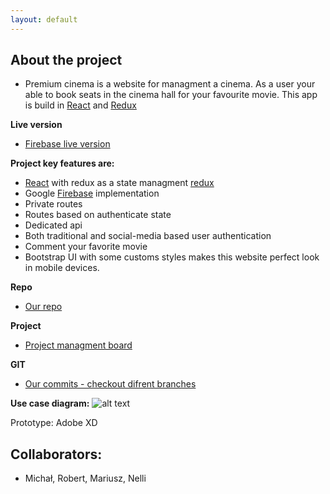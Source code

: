 ```yaml
---
layout: default
---
```

## About the project
* Premium cinema is a website for managment a cinema. As a user your able to book seats in the cinema hall for your favourite movie. This app is build in [React](https://reactjs.org/) and [Redux](https://redux.js.org/)

**Live version**
* [Firebase live version](https://cinemapp-service.firebaseapp.com)

**Project key features are:**
* [React](https://reactjs.org/) with redux as a state managment [redux](https://redux.js.org/)
* Google [Firebase](https://firebase.google.com/) implementation
* Private routes
* Routes based on authenticate state
* Dedicated api
* Both traditional and social-media based user authentication
* Comment your favorite movie
* Bootstrap UI with some customs styles makes this website perfect look in mobile devices.

**Repo**
* [Our repo](https://github.com/robLesniak/cinema-app)

**Project**
* [Project managment board](https://github.com/robLesniak/cinema-app/projects/2)

**GIT**
* [Our commits - checkout difrent branches](https://github.com/robLesniak/cinema-app/commits/master)


**Use case diagram:**
![alt text](https://raw.githubusercontent.com/robLesniak/cinema-app/master/CinemaUseCaseDiagramUML.png)

Prototype:
Adobe XD

## Collaborators:
*   Michał, Robert, Mariusz, Nelli